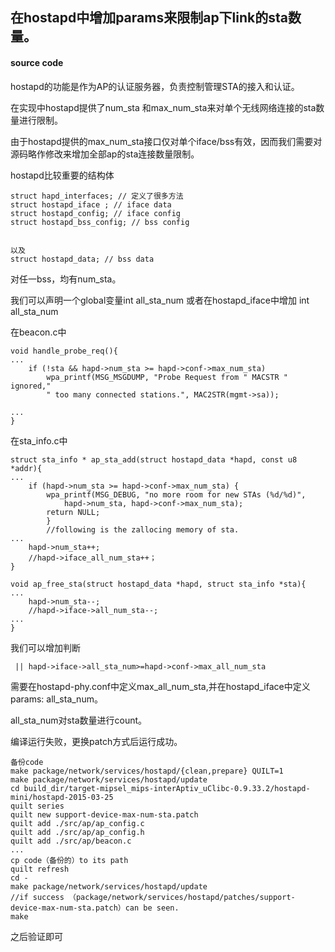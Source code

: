 ## 在hostapd中增加params来限制ap下link的sta数量。
#### source code

hostapd的功能是作为AP的认证服务器，负责控制管理STA的接入和认证。

在实现中hostapd提供了num_sta 和max_num_sta来对单个无线网络连接的sta数量进行限制。

由于hostapd提供的max_num_sta接口仅对单个iface/bss有效，因而我们需要对源码略作修改来增加全部ap的sta连接数量限制。

hostapd比较重要的结构体
	
	struct hapd_interfaces; // 定义了很多方法
	struct hostapd_iface ; // iface data
	struct hostapd_config; // iface config
	struct hostapd_bss_config; // bss config

	
	以及
	struct hostapd_data; // bss data
	
对任一bss，均有num_sta。

我们可以声明一个global变量int all_sta_num
或者在hostapd_iface中增加 int all_sta_num

在beacon.c中 

	void handle_probe_req(){
	...
		if (!sta && hapd->num_sta >= hapd->conf->max_num_sta)
			wpa_printf(MSG_MSGDUMP, "Probe Request from " MACSTR " ignored,"
			" too many connected stations.", MAC2STR(mgmt->sa));		
	
	...
	}
	
在sta_info.c中
	
	struct sta_info * ap_sta_add(struct hostapd_data *hapd, const u8 *addr){
	...
		if (hapd->num_sta >= hapd->conf->max_num_sta) {
			wpa_printf(MSG_DEBUG, "no more room for new STAs (%d/%d)",
				hapd->num_sta, hapd->conf->max_num_sta);
			return NULL;
			}
			//following is the zallocing memory of sta.
	...
		hapd->num_sta++;
		//hapd->iface_all_num_sta++；
	}
	
	void ap_free_sta(struct hostapd_data *hapd, struct sta_info *sta){
	...
		hapd->num_sta--;
		//hapd->iface->all_num_sta--;
	...
	}

我们可以增加判断
	
	 || hapd->iface->all_sta_num>=hapd->conf->max_all_num_sta

需要在hostapd-phy.conf中定义max_all_num_sta,并在hostapd_iface中定义params: all_sta_num。

 all_sta_num对sta数量进行count。
 
 编译运行失败，更换patch方式后运行成功。
 
 	备份code
 	make package/network/services/hostapd/{clean,prepare} QUILT=1
 	make package/network/services/hostapd/update
 	cd build_dir/target-mipsel_mips-interAptiv_uClibc-0.9.33.2/hostapd-mini/hostapd-2015-03-25
 	quilt series
 	quilt new support-device-max-num-sta.patch
 	quilt add ./src/ap/ap_config.c
 	quilt add ./src/ap/ap_config.h
 	quilt add ./src/ap/beacon.c
 	...
 	cp code（备份的）to its path
 	quilt refresh
 	cd -
 	make package/network/services/hostapd/update
 	//if success （package/network/services/hostapd/patches/support-device-max-num-sta.patch）can be seen.
 	make
 	
 	
 之后验证即可
 	
 	